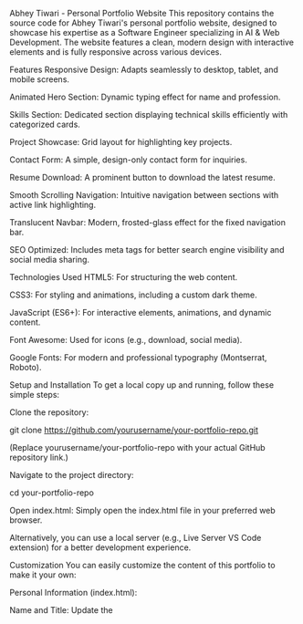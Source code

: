 Abhey Tiwari - Personal Portfolio Website
This repository contains the source code for Abhey Tiwari's personal portfolio website, designed to showcase his expertise as a Software Engineer specializing in AI & Web Development. The website features a clean, modern design with interactive elements and is fully responsive across various devices.

Features
Responsive Design: Adapts seamlessly to desktop, tablet, and mobile screens.

Animated Hero Section: Dynamic typing effect for name and profession.

Skills Section: Dedicated section displaying technical skills efficiently with categorized cards.

Project Showcase: Grid layout for highlighting key projects.

Contact Form: A simple, design-only contact form for inquiries.

Resume Download: A prominent button to download the latest resume.

Smooth Scrolling Navigation: Intuitive navigation between sections with active link highlighting.

Translucent Navbar: Modern, frosted-glass effect for the fixed navigation bar.

SEO Optimized: Includes meta tags for better search engine visibility and social media sharing.

Technologies Used
HTML5: For structuring the web content.

CSS3: For styling and animations, including a custom dark theme.

JavaScript (ES6+): For interactive elements, animations, and dynamic content.

Font Awesome: Used for icons (e.g., download, social media).

Google Fonts: For modern and professional typography (Montserrat, Roboto).

Setup and Installation
To get a local copy up and running, follow these simple steps:

Clone the repository:

git clone https://github.com/yourusername/your-portfolio-repo.git

(Replace yourusername/your-portfolio-repo with your actual GitHub repository link.)

Navigate to the project directory:

cd your-portfolio-repo

Open index.html:
Simply open the index.html file in your preferred web browser.

Alternatively, you can use a local server (e.g., Live Server VS Code extension) for a better development experience.

Customization
You can easily customize the content of this portfolio to make it your own:

Personal Information (index.html):

Name and Title: Update the <title> tag in the <head> and the names array in the <script> block for the typing animation.

About Me Description: Edit the paragraphs within the <div class="profile-bio"> to reflect your background and aspirations.

Contact Information: Update email in the footer mailto: link.

Social Media Links: Modify the href attributes in the footer .social-icons section with your LinkedIn, GitHub, and other profiles.

Profile Image (index.html):

Replace https://placehold.co/600x800/1a1a1a/f0f0f0?text=Your+Image+Here with the URL to your actual professional profile image. It's recommended to host your image and use its direct URL.

Resume Download Link (index.html):

Locate the <a> tag with class="btn btn-download-resume".

Change href="resume 3.pdf" to the correct path and filename of your resume. Ensure your resume PDF file is in the same directory as index.html or provide the correct relative/absolute path.

You can also update the download attribute to change the default downloaded filename (e.g., download="YourName_Resume.pdf").

Skills Section (index.html):

Edit the <li> items within each <div class="skill-category"> to list your specific languages, frameworks, AI/ML concepts, web dev skills, and tools.

Projects Section (index.html):

Modify the <h3> and <p> tags within each <div class="project-card"> to describe your projects.

Update the href attribute of the <a> tags with class="project-link" to link to your project repositories or live demos.

SEO & Open Graph Tags (index.html - in <head>):

Update meta name="description" and meta name="keywords" for better search engine optimization.

Crucially, update meta property="og:image" and meta property="og:url" with your specific website image and URL for accurate social media previews when shared.

Usage / Deployment
Since this is a static HTML website, deployment is straightforward:

GitHub Pages: Push your code to a GitHub repository, then enable GitHub Pages in your repository settings. This provides a free, easy way to host your portfolio online.

Any Static Hosting Service: Upload the index.html file (and any associated assets if you were to split CSS/JS back out) to a service like Netlify, Vercel, or Firebase Hosting.

Contact
Feel free to connect with me!

Email: abheytiwarikvs@gmail.com

LinkedIn: Your LinkedIn Profile

GitHub: Your GitHub Profile

License
This project is open-source and available under the MIT License. (Consider creating a LICENSE file in your repository if you choose a license).
